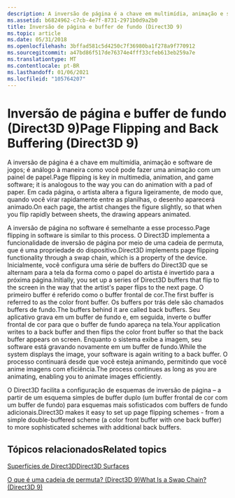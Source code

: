 ```yaml
---
description: A inversão de página é a chave em multimídia, animação e software de jogos; é análogo à maneira como você pode fazer uma animação com um painel de papel.
ms.assetid: b6824962-c7cb-4e7f-8731-2971b0d9a2b0
title: Inversão de página e buffer de fundo (Direct3D 9)
ms.topic: article
ms.date: 05/31/2018
ms.openlocfilehash: 3bffad581c5d4250c7f36980ba1f278a9f770912
ms.sourcegitcommit: a47bd86f517de76374e4fff33cfeb613eb259a7e
ms.translationtype: MT
ms.contentlocale: pt-BR
ms.lasthandoff: 01/06/2021
ms.locfileid: "105764207"
---
```

# <a name="page-flipping-and-back-buffering-direct3d-9"></a><span data-ttu-id="05aff-103">Inversão de página e buffer de fundo (Direct3D 9)</span><span class="sxs-lookup"><span data-stu-id="05aff-103">Page Flipping and Back Buffering (Direct3D 9)</span></span>

<span data-ttu-id="05aff-104">A inversão de página é a chave em multimídia, animação e software de jogos; é análogo à maneira como você pode fazer uma animação com um painel de papel.</span><span class="sxs-lookup"><span data-stu-id="05aff-104">Page flipping is key in multimedia, animation, and game software; it is analogous to the way you can do animation with a pad of paper.</span></span> <span data-ttu-id="05aff-105">Em cada página, o artista altera a figura ligeiramente, de modo que, quando você virar rapidamente entre as planilhas, o desenho aparecerá animado.</span><span class="sxs-lookup"><span data-stu-id="05aff-105">On each page, the artist changes the figure slightly, so that when you flip rapidly between sheets, the drawing appears animated.</span></span>

<span data-ttu-id="05aff-106">A inversão de página no software é semelhante a esse processo.</span><span class="sxs-lookup"><span data-stu-id="05aff-106">Page flipping in software is similar to this process.</span></span> <span data-ttu-id="05aff-107">O Direct3D implementa a funcionalidade de inversão de página por meio de uma cadeia de permuta, que é uma propriedade do dispositivo.</span><span class="sxs-lookup"><span data-stu-id="05aff-107">Direct3D implements page flipping functionality through a swap chain, which is a property of the device.</span></span> <span data-ttu-id="05aff-108">Inicialmente, você configura uma série de buffers do Direct3D que se alternam para a tela da forma como o papel do artista é invertido para a próxima página.</span><span class="sxs-lookup"><span data-stu-id="05aff-108">Initially, you set up a series of Direct3D buffers that flip to the screen in the way that the artist's paper flips to the next page.</span></span> <span data-ttu-id="05aff-109">O primeiro buffer é referido como o buffer frontal de cor.</span><span class="sxs-lookup"><span data-stu-id="05aff-109">The first buffer is referred to as the color front buffer.</span></span> <span data-ttu-id="05aff-110">Os buffers por trás dele são chamados buffers de fundo.</span><span class="sxs-lookup"><span data-stu-id="05aff-110">The buffers behind it are called back buffers.</span></span> <span data-ttu-id="05aff-111">Seu aplicativo grava em um buffer de fundo e, em seguida, inverte o buffer frontal de cor para que o buffer de fundo apareça na tela.</span><span class="sxs-lookup"><span data-stu-id="05aff-111">Your application writes to a back buffer and then flips the color front buffer so that the back buffer appears on screen.</span></span> <span data-ttu-id="05aff-112">Enquanto o sistema exibe a imagem, seu software está gravando novamente em um buffer de fundo.</span><span class="sxs-lookup"><span data-stu-id="05aff-112">While the system displays the image, your software is again writing to a back buffer.</span></span> <span data-ttu-id="05aff-113">O processo continuará desde que você esteja animando, permitindo que você anime imagens com eficiência.</span><span class="sxs-lookup"><span data-stu-id="05aff-113">The process continues as long as you are animating, enabling you to animate images efficiently.</span></span>

<span data-ttu-id="05aff-114">O Direct3D facilita a configuração de esquemas de inversão de página – a partir de um esquema simples de buffer duplo (um buffer frontal de cor com um buffer de fundo) para esquemas mais sofisticados com buffers de fundo adicionais.</span><span class="sxs-lookup"><span data-stu-id="05aff-114">Direct3D makes it easy to set up page flipping schemes - from a simple double-buffered scheme (a color front buffer with one back buffer) to more sophisticated schemes with additional back buffers.</span></span>

## <a name="related-topics"></a><span data-ttu-id="05aff-115">Tópicos relacionados</span><span class="sxs-lookup"><span data-stu-id="05aff-115">Related topics</span></span>

<dl> <dt>

[<span data-ttu-id="05aff-116">Superfícies de Direct3D</span><span class="sxs-lookup"><span data-stu-id="05aff-116">Direct3D Surfaces</span></span>](direct3d-surfaces.md)
</dt> <dt>

[<span data-ttu-id="05aff-117">O que é uma cadeia de permuta? (Direct3D 9)</span><span class="sxs-lookup"><span data-stu-id="05aff-117">What Is a Swap Chain? (Direct3D 9)</span></span>](what-is-a-swap-chain-.md)
</dt> </dl>

 

 



